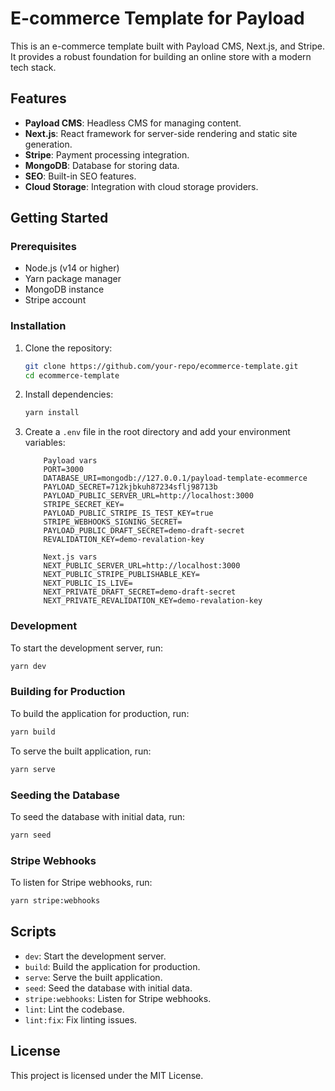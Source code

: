 # E-commerce Template for Payload

This is an e-commerce template built with Payload CMS, Next.js, and Stripe. It provides a robust foundation for building an online store with a modern tech stack.

## Features

- **Payload CMS**: Headless CMS for managing content.
- **Next.js**: React framework for server-side rendering and static site generation.
- **Stripe**: Payment processing integration.
- **MongoDB**: Database for storing data.
- **SEO**: Built-in SEO features.
- **Cloud Storage**: Integration with cloud storage providers.

## Getting Started

### Prerequisites

- Node.js (v14 or higher)
- Yarn package manager
- MongoDB instance
- Stripe account

### Installation

1. Clone the repository:
    ```bash
    git clone https://github.com/your-repo/ecommerce-template.git
    cd ecommerce-template
    ```

2. Install dependencies:
    ```bash
    yarn install
    ```

3. Create a `.env` file in the root directory and add your environment variables:
    ```env
        Payload vars
        PORT=3000
        DATABASE_URI=mongodb://127.0.0.1/payload-template-ecommerce
        PAYLOAD_SECRET=712kjbkuh87234sflj98713b
        PAYLOAD_PUBLIC_SERVER_URL=http://localhost:3000
        STRIPE_SECRET_KEY=
        PAYLOAD_PUBLIC_STRIPE_IS_TEST_KEY=true
        STRIPE_WEBHOOKS_SIGNING_SECRET=
        PAYLOAD_PUBLIC_DRAFT_SECRET=demo-draft-secret
        REVALIDATION_KEY=demo-revalation-key

        Next.js vars
        NEXT_PUBLIC_SERVER_URL=http://localhost:3000
        NEXT_PUBLIC_STRIPE_PUBLISHABLE_KEY=
        NEXT_PUBLIC_IS_LIVE=
        NEXT_PRIVATE_DRAFT_SECRET=demo-draft-secret
        NEXT_PRIVATE_REVALIDATION_KEY=demo-revalation-key
    ```

### Development

To start the development server, run:
```bash
yarn dev
```

### Building for Production

To build the application for production, run:
```bash
yarn build
```

To serve the built application, run:
```bash
yarn serve
```

### Seeding the Database

To seed the database with initial data, run:
```bash
yarn seed
```

### Stripe Webhooks

To listen for Stripe webhooks, run:
```bash
yarn stripe:webhooks
```

## Scripts

- `dev`: Start the development server.
- `build`: Build the application for production.
- `serve`: Serve the built application.
- `seed`: Seed the database with initial data.
- `stripe:webhooks`: Listen for Stripe webhooks.
- `lint`: Lint the codebase.
- `lint:fix`: Fix linting issues.

## License

This project is licensed under the MIT License.
